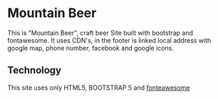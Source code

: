 # Mountain Beer

This is "Mountain Beer", craft beer Site built with bootstrap and fontawesome.
It uses CDN's, in the footer is linked local address with google map, phone number, facebook and google icons.

## Technology
This site uses only HTML5, BOOTSTRAP 5 and [fonteawesome](https://fontawesome.com/)
